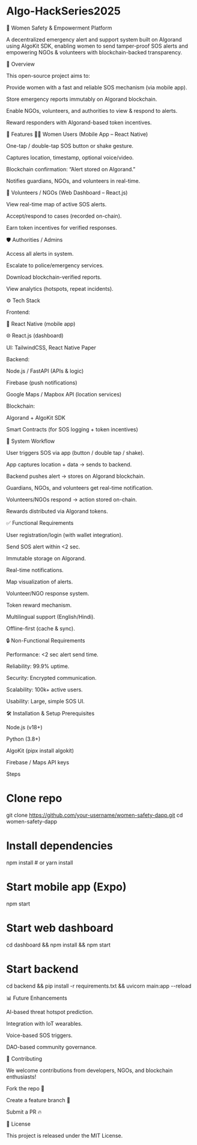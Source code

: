 # Algo-HackSeries2025

🚨 Women Safety & Empowerment Platform

A decentralized emergency alert and support system built on Algorand using AlgoKit SDK, enabling women to send tamper-proof SOS alerts and empowering NGOs & volunteers with blockchain-backed transparency.

📖 Overview

This open-source project aims to:

Provide women with a fast and reliable SOS mechanism (via mobile app).

Store emergency reports immutably on Algorand blockchain.

Enable NGOs, volunteers, and authorities to view & respond to alerts.

Reward responders with Algorand-based token incentives.

🔹 Features
👩‍🦰 Women Users (Mobile App – React Native)

One-tap / double-tap SOS button or shake gesture.

Captures location, timestamp, optional voice/video.

Blockchain confirmation: “Alert stored on Algorand.”

Notifies guardians, NGOs, and volunteers in real-time.

👐 Volunteers / NGOs (Web Dashboard – React.js)

View real-time map of active SOS alerts.

Accept/respond to cases (recorded on-chain).

Earn token incentives for verified responses.

🛡️ Authorities / Admins

Access all alerts in system.

Escalate to police/emergency services.

Download blockchain-verified reports.

View analytics (hotspots, repeat incidents).

⚙️ Tech Stack

Frontend:

📱 React Native (mobile app)

🌐 React.js (dashboard)

UI: TailwindCSS, React Native Paper

Backend:

Node.js / FastAPI (APIs & logic)

Firebase (push notifications)

Google Maps / Mapbox API (location services)

Blockchain:

Algorand + AlgoKit SDK

Smart Contracts (for SOS logging + token incentives)

🚀 System Workflow

User triggers SOS via app (button / double tap / shake).

App captures location + data → sends to backend.

Backend pushes alert → stores on Algorand blockchain.

Guardians, NGOs, and volunteers get real-time notification.

Volunteers/NGOs respond → action stored on-chain.

Rewards distributed via Algorand tokens.

✅ Functional Requirements

User registration/login (with wallet integration).

Send SOS alert within <2 sec.

Immutable storage on Algorand.

Real-time notifications.

Map visualization of alerts.

Volunteer/NGO response system.

Token reward mechanism.

Multilingual support (English/Hindi).

Offline-first (cache & sync).

🔒 Non-Functional Requirements

Performance: <2 sec alert send time.

Reliability: 99.9% uptime.

Security: Encrypted communication.

Scalability: 100k+ active users.

Usability: Large, simple SOS UI.

🛠️ Installation & Setup
Prerequisites

Node.js (v18+)

Python (3.8+)

AlgoKit (pipx install algokit)

Firebase / Maps API keys

Steps
# Clone repo
git clone https://github.com/your-username/women-safety-dapp.git
cd women-safety-dapp

# Install dependencies
npm install   # or yarn install

# Start mobile app (Expo)
npm start

# Start web dashboard
cd dashboard && npm install && npm start

# Start backend
cd backend && pip install -r requirements.txt && uvicorn main:app --reload

📊 Future Enhancements

AI-based threat hotspot prediction.

Integration with IoT wearables.

Voice-based SOS triggers.

DAO-based community governance.

🤝 Contributing

We welcome contributions from developers, NGOs, and blockchain enthusiasts!

Fork the repo 🍴

Create a feature branch 🌱

Submit a PR 🔥

📜 License

This project is released under the MIT License.
